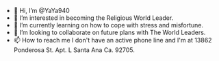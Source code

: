 - 👋 Hi, I’m @YaYa940
- 👀 I’m interested in becoming the Religious World Leader. 
- 🌱 I’m currently learning on how to cope with stress and misfortune. 
- 💞️ I’m looking to collaborate on future plans with The World Leaders. 
- 📫 How to reach me I don't have an active phone line and I'm at 13862 Ponderosa St. Apt. L Santa Ana Ca. 92705. 

<!---
YaYa940/YaYa940 is a ✨ special ✨ repository because its `README.md` (this file) appears on your GitHub profile.
You can click the Preview link to take a look at your changes.
--->
